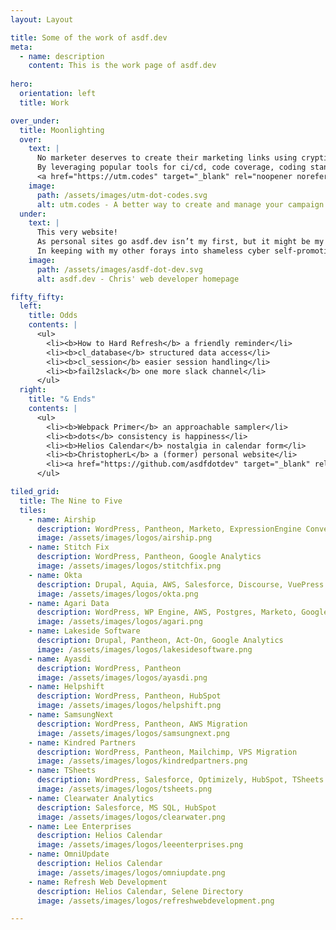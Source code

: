 ```yaml
---
layout: Layout

title: Some of the work of asdf.dev
meta:
  - name: description
    content: This is the work page of asdf.dev
    
hero: 
  orientation: left
  title: Work

over_under: 
  title: Moonlighting
  over:
    text: |
      No marketer deserves to create their marketing links using cryptic or fragile formulas. That's why I created utm.codes, a WordPress plugin that provides a better way to create and manage campaign links. 
      By leveraging popular tools for ci/cd, code coverage, coding standards compliance, and code sharing, utm.codes strives to be equally friendly for marketers and developers.
      <a href="https://utm.codes" target="_blank" rel="noopener noreferrer">Visit utm.codes to learn more.</a>
    image:
      path: /assets/images/utm-dot-codes.svg
      alt: utm.codes - A better way to create and manage your campaign marketing links with WordPress
  under:
    text: | 
      This very website!
      As personal sites go asdf.dev isn’t my first, but it might be my favorite. 
      In keeping with my other forays into shameless cyber self-promotion this one is eminently sharable; the source code is freely available under a copyleft license.
    image:
      path: /assets/images/asdf-dot-dev.svg
      alt: asdf.dev - Chris' web developer homepage

fifty_fifty:
  left:
    title: Odds
    contents: |
      <ul>
        <li><b>How to Hard Refresh</b> a friendly reminder</li>
        <li><b>cl_database</b> structured data access</li>
        <li><b>cl_session</b> easier session handling</li>
        <li><b>fail2slack</b> one more slack channel</li>
      </ul>
  right:
    title: "& Ends"
    contents: |
      <ul>
        <li><b>Webpack Primer</b> an approachable sampler</li>
        <li><b>dots</b> consistency is happiness</li>
        <li><b>Helios Calendar</b> nostalgia in calendar form</li>
        <li><b>ChristopherL</b> a (former) personal website</li>
        <li><a href="https://github.com/asdfdotdev" target="_blank" rel="noopener noreferrer">...and More Available at GitHub.</a></li>
      </ul>

tiled_grid:
  title: The Nine to Five
  tiles:
    - name: Airship
      description: WordPress, Pantheon, Marketo, ExpressionEngine Conversion
      image: /assets/images/logos/airship.png
    - name: Stitch Fix
      description: WordPress, Pantheon, Google Analytics
      image: /assets/images/logos/stitchfix.png
    - name: Okta
      description: Drupal, Aquia, AWS, Salesforce, Discourse, VuePress 
      image: /assets/images/logos/okta.png
    - name: Agari Data
      description: WordPress, WP Engine, AWS, Postgres, Marketo, Google Analytics
      image: /assets/images/logos/agari.png
    - name: Lakeside Software
      description: Drupal, Pantheon, Act-On, Google Analytics
      image: /assets/images/logos/lakesidesoftware.png
    - name: Ayasdi
      description: WordPress, Pantheon 
      image: /assets/images/logos/ayasdi.png
    - name: Helpshift
      description: WordPress, Pantheon, HubSpot
      image: /assets/images/logos/helpshift.png
    - name: SamsungNext
      description: WordPress, Pantheon, AWS Migration
      image: /assets/images/logos/samsungnext.png
    - name: Kindred Partners
      description: WordPress, Pantheon, Mailchimp, VPS Migration
      image: /assets/images/logos/kindredpartners.png
    - name: TSheets
      description: WordPress, Salesforce, Optimizely, HubSpot, TSheets
      image: /assets/images/logos/tsheets.png
    - name: Clearwater Analytics
      description: Salesforce, MS SQL, HubSpot
      image: /assets/images/logos/clearwater.png
    - name: Lee Enterprises
      description: Helios Calendar 
      image: /assets/images/logos/leeenterprises.png
    - name: OmniUpdate
      description: Helios Calendar
      image: /assets/images/logos/omniupdate.png
    - name: Refresh Web Development
      description: Helios Calendar, Selene Directory
      image: /assets/images/logos/refreshwebdevelopment.png

---
```

